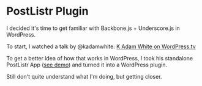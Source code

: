 PostListr Plugin
================

I decided it's time to get familiar with Backbone.js + Underscore.js in WordPress.

To start, I watched a talk by @kadamwhite:
[K Adam White on WordPress.tv](http://wordpress.tv/2013/09/05/k-adam-white-evolving-your-javascript-with-backbone-js/)

To get a better idea of how that works in WordPress, I took his standalone PostListr App ([see demo](http://kadamwhite.github.io/wordbone-pressback/)) and turned it into a WordPress plugin.

Still don't quite understand what I'm doing, but getting closer.
